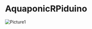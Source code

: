 # AquaponicRPiduino

![Picture1](https://user-images.githubusercontent.com/30006452/85141573-2b8e0e00-b271-11ea-9d6f-018e0c543046.jpg)


